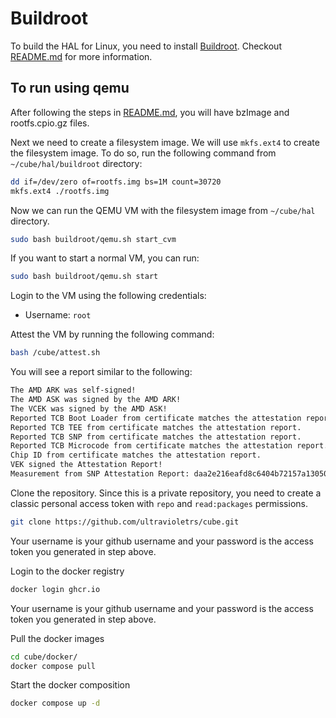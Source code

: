 # Buildroot

To build the HAL for Linux, you need to install [Buildroot](https://buildroot.org/). Checkout [README.md](./linux/README.md) for more information.

## To run using qemu

After following the steps in [README.md](./linux/README.md), you will have bzImage and rootfs.cpio.gz files.

Next we need to create a filesystem image. We will use `mkfs.ext4` to create the filesystem image. To do so, run the following command from `~/cube/hal/buildroot` directory:

```bash
dd if=/dev/zero of=rootfs.img bs=1M count=30720
mkfs.ext4 ./rootfs.img
```

Now we can run the QEMU VM with the filesystem image from `~/cube/hal` directory.

```bash
sudo bash buildroot/qemu.sh start_cvm
```

If you want to start a normal VM, you can run:

```bash
sudo bash buildroot/qemu.sh start
```

Login to the VM using the following credentials:

- Username: `root`

Attest the VM by running the following command:

```bash
bash /cube/attest.sh
```

You will see a report similar to the following:

```bash
The AMD ARK was self-signed!
The AMD ASK was signed by the AMD ARK!
The VCEK was signed by the AMD ASK!
Reported TCB Boot Loader from certificate matches the attestation report.
Reported TCB TEE from certificate matches the attestation report.
Reported TCB SNP from certificate matches the attestation report.
Reported TCB Microcode from certificate matches the attestation report.
Chip ID from certificate matches the attestation report.
VEK signed the Attestation Report!
Measurement from SNP Attestation Report: daa2e216eafd8c6404b72157a130500ab0c0944064c8e1009ebf5e910371caf57a6711654108a01a69baaa1a05759cf0
```

Clone the repository. Since this is a private repository, you need to create a classic personal access token with `repo` and `read:packages` permissions.

```bash
git clone https://github.com/ultravioletrs/cube.git
```

Your username is your github username and your password is the access token you generated in step above.

Login to the docker registry

```bash
docker login ghcr.io
```

Your username is your github username and your password is the access token you generated in step above.

Pull the docker images

```bash
cd cube/docker/
docker compose pull
```

Start the docker composition

```bash
docker compose up -d
```
